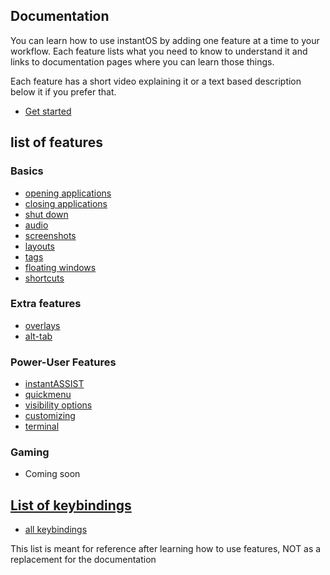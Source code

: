 ## Documentation

You can learn how to use instantOS by adding one feature at a time to your workflow. 
Each feature lists what you need to know to understand it and links to documentation pages where you can learn those things. 

Each feature has a short video explaining it or a text based description below it if you prefer that. 

<ul class="actions">
    <li><a href="https://www.youtube.com/playlist?list=PLczWCikHiuy_2fBZ_ttJuybBXVERrJDAu" class="button special icon fa-youtube">Get started</a></li>
</ul>

## list of features
### Basics
-   [opening applications](https://instantos.github.io/instantos.github.io/youtube/apps)
-   [closing applications](https://instantos.github.io/instantos.github.io/youtube/close)
-   [shut down](https://instantos.github.io/instantos.github.io/youtube/shutdown)
-   [audio](https://instantos.github.io/instantos.github.io/youtube/audio)
-   [screenshots](https://instantos.github.io/instantos.github.io/youtube/screenshots)
-   [layouts](https://instantos.github.io/instantos.github.io/youtube/layouts)
-   [tags](https://instantos.github.io/instantos.github.io/youtube/tags)
-   [floating windows](https://instantos.github.io/instantos.github.io/youtube/floating)
-   [shortcuts](https://instantos.github.io/instantos.github.io/youtube/shortcuts)

### Extra features
-   [overlays](https://instantos.github.io/instantos.github.io/youtube/overlays)
-   [alt-tab](https://instantos.github.io/instantos.github.io/youtube/alttab)

### Power-User Features
-   [instantASSIST](https://instantos.github.io/instantos.github.io/youtube/assist)
-   [quickmenu](https://instantos.github.io/instantos.github.io/youtube/quickmenu)
-   [visibility options](https://instantos.github.io/instantos.github.io/youtube/visibility)
-   [customizing](https://instantos.github.io/instantos.github.io/youtube/customize)
-   [terminal](https://instantos.github.io/instantos.github.io/youtube/terminal)

### Gaming

 - Coming soon

## [List of keybindings](https://instantos.github.io/instantos.github.io/youtube/hotkeys)
-   [all keybindings](https://instantos.github.io/instantos.github.io/youtube/hotkeys)

This list is meant for reference after learning how to use features, NOT as a replacement for the documentation
